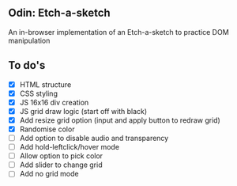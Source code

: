 ## Odin: Etch-a-sketch

An in-browser implementation of an Etch-a-sketch to practice DOM manipulation

## To do's

- [X] HTML structure
- [X] CSS styling
- [X] JS 16x16 div creation
- [X] JS grid draw logic (start off with black)
- [X] Add resize grid option (input and apply button to redraw grid)
- [X] Randomise color
- [ ] Add option to disable audio and transparency
- [ ] Add hold-leftclick/hover mode
- [ ] Allow option to pick color
- [ ] Add slider to change grid
- [ ] Add no grid mode
